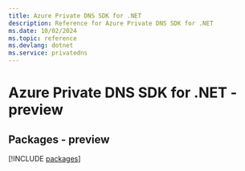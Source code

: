 ```yaml
---
title: Azure Private DNS SDK for .NET
description: Reference for Azure Private DNS SDK for .NET
ms.date: 10/02/2024
ms.topic: reference
ms.devlang: dotnet
ms.service: privatedns
---
```

# Azure Private DNS SDK for .NET - preview
## Packages - preview
[!INCLUDE [packages](private-dns-index.md)]